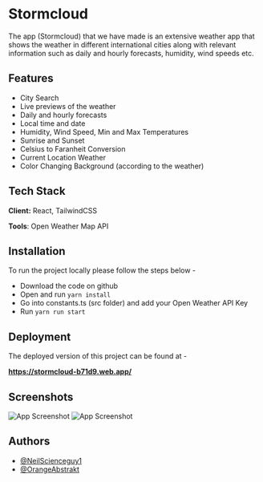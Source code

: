 
# Stormcloud

The app (Stormcloud) that we have made is an extensive weather app that shows the weather in different international cities along with relevant information such as daily and hourly forecasts, humidity, wind speeds etc.


## Features

- City Search
- Live previews of the weather
- Daily and hourly forecasts
- Local time and date
- Humidity, Wind Speed, Min and Max Temperatures
- Sunrise and Sunset
- Celsius to Faranheit Conversion
- Current Location Weather
- Color Changing Background (according to the weather)


## Tech Stack

**Client:** React, TailwindCSS

**Tools**: Open Weather Map API

## Installation

To run the project locally please follow the steps below -

- Download the code on github 
- Open and run `yarn install`
- Go into constants.ts (src folder) and add your Open Weather API Key
- Run `yarn run start`

    
## Deployment

The deployed version of this project can be found at -

**https://stormcloud-b71d9.web.app/**

## Screenshots

![App Screenshot](https://cdn.discordapp.com/attachments/747054481312841839/1007970578126356511/Screenshot_2022-08-13_at_4.43.01_PM.png)
![App Screenshot](https://cdn.discordapp.com/attachments/747054481312841839/1007970578537386045/Screenshot_2022-08-13_at_4.43.18_PM.png)

## Authors

- [@NeilScienceguy1](https://github.com/NeilScienceguy1)
- [@OrangeAbstrakt](https://github.com/OrangeAbstrakt)
